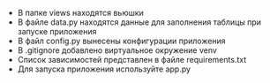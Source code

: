 - В папке views находятся вьюшки
- В файле data.py находятся данные для заполнения таблицы при запуске приложения
- В файл config.py вынесены конфигурации приложения
- В .gitignore добавлено виртуальное окружение venv
- Список зависимостей представлен в файле requirements.txt
- Для запуска приложения используйте app.py